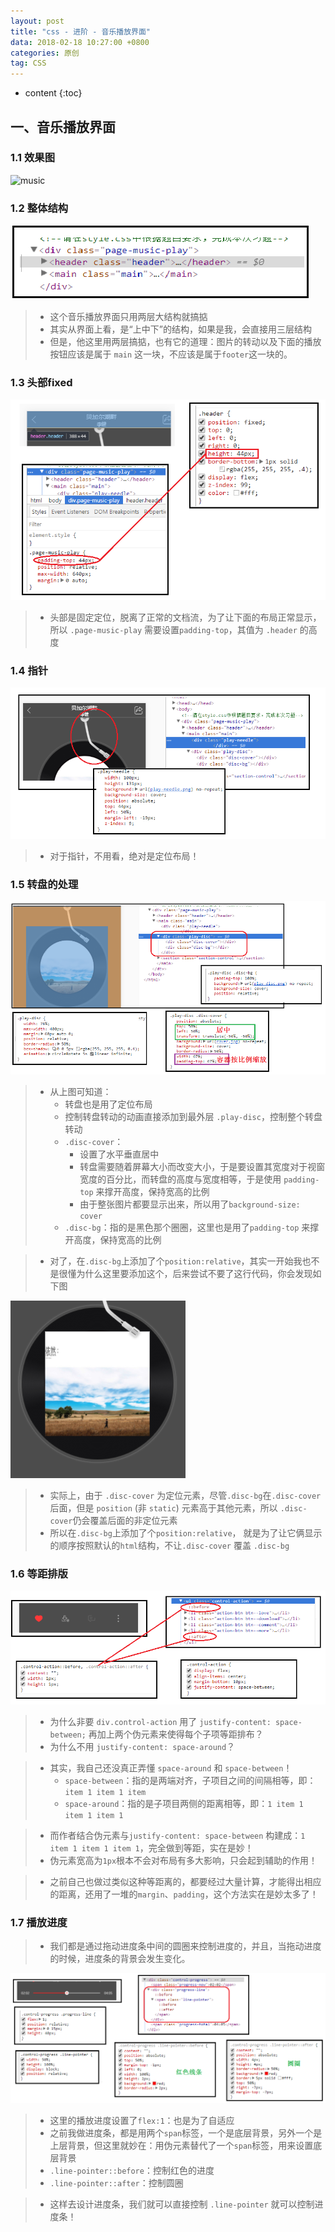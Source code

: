 ```yaml
---
layout: post
title: "css - 进阶 - 音乐播放界面"
data: 2018-02-18 10:27:00 +0800
categories: 原创
tag: CSS
---
```

* content
{:toc}

<!-- more -->


## 一、音乐播放界面

### 1.1 效果图

![music](/effects/images/css/exercise/music/music-01.gif)

### 1.2 整体结构

![music](/styles/images/css/exercise/music/music-01.png)

> * 这个音乐播放界面只用两层大结构就搞掂
> * 其实从界面上看，是“上中下”的结构，如果是我，会直接用三层结构
> * 但是，他这里用两层搞掂，也有它的道理：图片的转动以及下面的播放按钮应该是属于 `main` 这一块，不应该是属于`footer`这一块的。

### 1.3 头部fixed

![music](/styles/images/css/exercise/music/music-02.png) 

> * 头部是固定定位，脱离了正常的文档流，为了让下面的布局正常显示，所以 `.page-music-play` 需要设置`padding-top`，其值为 `.header` 的高度

### 1.4 指针

![music](/styles/images/css/exercise/music/music-03.png)

> * 对于指针，不用看，绝对是定位布局！

### 1.5 转盘的处理

![music](/styles/images/css/exercise/music/music-04.png)

> * 从上图可知道：
>   * 转盘也是用了定位布局
>   * 控制转盘转动的动画直接添加到最外层 `.play-disc`，控制整个转盘转动
>   * `.disc-cover`：
>       * 设置了水平垂直居中
>       * 转盘需要随着屏幕大小而改变大小，于是要设置其宽度对于视窗宽度的百分比，而转盘的高度与宽度相等，于是使用 `padding-top` 来撑开高度，保持宽高的比例
>       * 由于整张图片都要显示出来，所以用了`background-size: cover`
>   * `.disc-bg`：指的是黑色那个圈圈，这里也是用了`padding-top` 来撑开高度，保持宽高的比例

> * 对了，在`.disc-bg`上添加了个`position:relative`，其实一开始我也不是很懂为什么这里要添加这个，后来尝试不要了这行代码，你会发现如下图

![music](/styles/images/css/exercise/music/music-05.png)

> * 实际上，由于 `.disc-cover` 为定位元素，尽管`.disc-bg`在`.disc-cover`后面，但是 `position` (非 `static`) 元素高于其他元素，所以 `.disc-cover`仍会覆盖后面的非定位元素
> * 所以在`.disc-bg`上添加了个`position:relative`， 就是为了让它俩显示的顺序按照默认的`html`结构，不让`.disc-cover` 覆盖 `.disc-bg`

### 1.6 等距排版

![music](/styles/images/css/exercise/music/music-06.png)

> * 为什么非要 `div.control-action` 用了 `justify-content: space-between;` 再加上两个伪元素来使得每个子项等距排布？
> * 为什么不用 `justify-content: space-around`？

> * 其实，我自己还没真正弄懂 `space-around` 和 `space-between`！
>   * `space-between`：指的是两端对齐，子项目之间的间隔相等，即：`item 1 item 1 item`
>   * `space-around`：指的是子项目两侧的距离相等，即：`1 item 1 item 1 item 1`

> * 而作者结合伪元素与`justify-content: space-between` 构建成：`1 item 1 item 1 item 1`，完全做到等距，实在是妙！
> * 伪元素宽高为`1px`根本不会对布局有多大影响，只会起到辅助的作用！

> * 之前自己也做过类似这种等距离的，都要经过大量计算，才能得出相应的距离，还用了一堆的`margin`、`padding`，这个方法实在是妙太多了！

### 1.7 播放进度

> * 我们都是通过拖动进度条中间的圆圈来控制进度的，并且，当拖动进度的时候，进度条的背景会发生变化。

![music](/styles/images/css/exercise/music/music-07.png)

> * 这里的播放进度设置了`flex:1`：也是为了自适应
> * 之前我做进度条，都是用两个`span`标签，一个是底层背景，另外一个是上层背景，但这里就妙在：用伪元素替代了一个`span`标签，用来设置底层背景
> * `.line-pointer::before`：控制红色的进度
> * `.line-pointer::after`：控制圆圈

> * 这样去设计进度条，我们就可以直接控制 `.line-pointer` 就可以控制进度条！